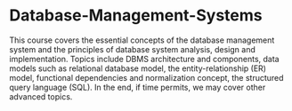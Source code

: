 # Database-Management-Systems
This course covers the essential concepts of the database management system and the principles of database system analysis, design and implementation.  Topics include DBMS architecture and components, data models such as relational database model, the entity-relationship (ER) model, functional dependencies  and normalization concept, the structured query language (SQL). In the end, if time permits, we may cover other advanced  topics.
